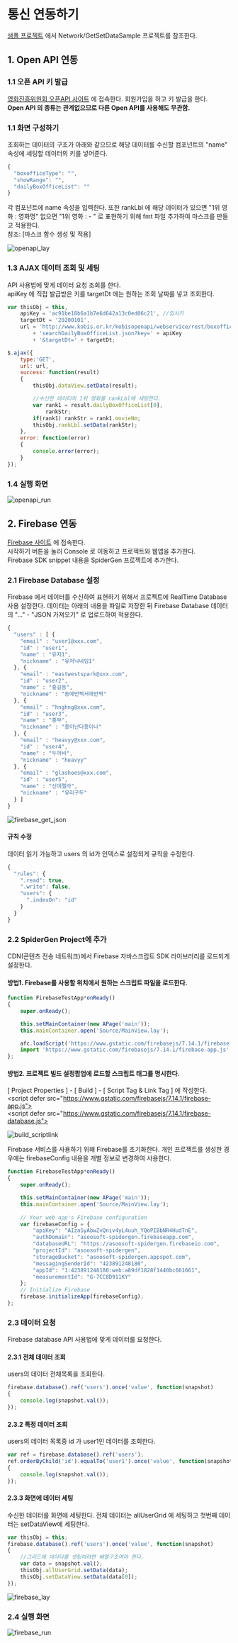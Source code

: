 <!-- Firebase 사용 샘플
ajax 통신
name 세팅하는 방법(코딩, UI)
fmt 파일 생성, mask 설정
AView.setData 호출, 특정데이터를 가공하여 컴포넌트에 setData
 -->

# 통신 연동하기

<a href="https://github.com/asoosoft/spidergen-samples" target="_blank">샘플 프로젝트</a> 에서 Network/GetSetDataSample 프로젝트를 참조한다.

## 1. Open API 연동

### 1.1 오픈 API 키 발급

<a href="http://www.kobis.or.kr/kobisopenapi/homepg/main/main.do" target="_blank">영화진흥위원회 오픈API 사이트</a> 에 접속한다. 회원가입을 하고 키 발급을 한다.
<br/>**Open API 의 종류는 관계없으므로 다른 Open API를 사용해도 무관함.**

### 1.1 화면 구성하기

조회하는 데이터의 구조가 아래와 같으므로 해당 데이터를 수신할 컴포넌트의 "name" 속성에 세팅할 데이터의 키를 넣어준다.
```js
{
  "boxofficeType": "",
  "showRange": "",
  "dailyBoxOfficeList": ""
}
 ```

각 컴포넌트에 name 속성을 입력한다. 또한 rankLbl 에 해당 데이터가 있으면 "1위 영화 : 영화명" 없으면 "1위 영화 : - " 로 표현하기 위해 fmt 파일 추가하여 마스크를 만들고 적용한다.
<br />참조: [마스크 함수 생성 및 적용]

![openapi_lay](./image/openapi_lay.png)



### 1.3 AJAX 데이터 조회 및 세팅

API 사용법에 맞게 데이터 요청 조회를 한다.
<br/>apiKey 에 직접 발급받은 키를 targetDt 에는 원하는 조회 날짜를 넣고 조회한다.

```js
var thisObj = this,
    apiKey = 'ac91be18b6a1b7e6d642a13c0ed06c21', //임시키
    targetDt = '20200101',
    url = 'http://www.kobis.or.kr/kobisopenapi/webservice/rest/boxoffice/'
        + 'searchDailyBoxOfficeList.json?key=' + apiKey
        + '&targetDt=' + targetDt;

$.ajax({
    type:'GET',
    url: url,
    success: function(result)
    {
        thisObj.dataView.setData(result);

        //수신한 데이터의 1위 영화를 rankLbl에 세팅한다.
        var rank1 = result.dailyBoxOfficeList[0],
            rankStr;
        if(rank1) rankStr = rank1.movieNm;
        thisObj.rankLbl.setData(rankStr);
    },
    error: function(error)
    {
        console.error(error);
    }
});

```

### 1.4 실행 화면

![openapi_run](./image/openapi_run.png)


## 2. Firebase 연동

<a href="https://firebase.google.com/" target="_blank">Firebase 사이트</a> 에 접속한다. <br/>시작하기 버튼을 눌러 Console 로 이동하고 프로젝트와 웹앱을 추가한다. <br/>
Firebase SDK snippet 내용을 SpiderGen 프로젝트에 추가한다.

### 2.1 Firebase Database 설정

Firebase 에서 데이터를 수신하여 표현하기 위해서 프로젝트에 RealTime Database 사용 설정한다. 데이터는 아래의 내용을 파일로 저장한 뒤 Firebase Database 데이터의 "..." - "JSON 가져오기" 로 업로드하여 적용한다.

```js
{
  "users" : [ {
    "email" : "user1@xxx.com",
    "id" : "user1",
    "name" : "유저1",
    "nickname" : "유저닉네임1"
  }, {
    "email" : "eastwestspark@xxx.com",
    "id" : "user2",
    "name" : "홍길동",
    "nickname" : "동에번쩍서에번쩍"
  }, {
    "email" : "hnghng@xxx.com",
    "id" : "user3",
    "name" : "흥부",
    "nickname" : "흥이난다흥이나"
  }, {
    "email" : "heavyy@xxx.com",
    "id" : "user4",
    "name" : "두꺼비",
    "nickname" : "heavyy"
  }, {
    "email" : "glashoes@xxx.com",
    "id" : "user5",
    "name" : "신데렐라",
    "nickname" : "유리구두"
  } ]
}
```

![firebase_get_json](./image/firebase_get_json.png)

#### 규칙 수정
데이터 읽기 가능하고 users 의 id가 인덱스로 설정되게 규칙을 수정한다.
```js
{
  "rules": {
    ".read": true,
    ".write": false,
    "users": {
      ".indexOn": "id"
    }
  }
}
```

### 2.2 SpiderGen Project에 추가

CDN(콘텐츠 전송 네트워크)에서 Firebase 자바스크립트 SDK 라이브러리를 로드되게 설정한다.

#### 방법1. Firebase를 사용할 위치에서 원하는 스크립트 파일을 로드한다.

```js
function FirebaseTestApp*onReady()
{
    super.onReady();

    this.setMainContainer(new APage('main'));
    this.mainContainer.open('Source/MainView.lay');

    afc.loadScript('https://www.gstatic.com/firebasejs/7.14.1/firebase-app.js');
    import 'https://www.gstatic.com/firebasejs/7.14.1/firebase-app.js'
};
```

#### 방법2. 프로젝트 빌드 설정팝업에 로드할 스크립트 태그를 명시한다.

[ Project Properties ] - [ Build ] - [ Script Tag & Link Tag ] 에 작성한다.<br/>
\<script defer src="https://www.gstatic.com/firebasejs/7.14.1/firebase-app.js"></script><br/>
\<script defer src="https://www.gstatic.com/firebasejs/7.14.1/firebase-database.js"></script>

![build_scriptlink](./image/build_scriptlink.png)

Firebase 서비스를 사용하기 위해 Firebase를 초기화한다.
개인 프로젝트를 생성한 경우에는 firebaseConfig 내용을 개별 정보로 변경하여 사용한다.

```js
function FirebaseTestApp*onReady()
{
	super.onReady();

	this.setMainContainer(new APage('main'));
	this.mainContainer.open('Source/MainView.lay');
    
	// Your web app's Firebase configuration
	var firebaseConfig = {
		"apiKey": "AIzaSyAbwZvQniv4yL4uuh_YQoPIBbNR4HudTnE",
		"authDomain": "asoosoft-spidergen.firebaseapp.com",
		"databaseURL": "https://asoosoft-spidergen.firebaseio.com",
		"projectId": "asoosoft-spidergen",
		"storageBucket": "asoosoft-spidergen.appspot.com",
		"messagingSenderId": "423891248180",
		"appId": "1:423891248180:web:a89df1828f1440bc661661",
		"measurementId": "G-7CC8D911KY"
	};
	// Initialize Firebase
	firebase.initializeApp(firebaseConfig);
};
```


### 2.3 데이터 요청

Firebase database API 사용법에 맞게 데이터를 요청한다.

#### 2.3.1 전체 데이터 조회

users의 데이터 전체목록을 조회한다.

```js
firebase.database().ref('users').once('value', function(snapshot)
{
    console.log(snapshot.val());
});
```

#### 2.3.2 특정 데이터 조회

users의 데이터 목록중 id 가 user1인 데이터를 조회한다.

```js
var ref = firebase.database().ref('users');
ref.orderByChild('id').equalTo('user1').once('value', function(snapshot)
{
	console.log(snapshot.val());
});
```

#### 2.3.3 화면에 데이터 세팅

수신한 데이터를 화면에 세팅한다. 전체 데이터는 allUserGrid 에 세팅하고 첫번째 데이터는 setDataView에 세팅한다.

```js
var thisObj = this;
firebase.database().ref('users').once('value', function(snapshot)
{
    //그리드에 데이터를 셋팅하려면 배열구조여야 한다.
    var data = snapshot.val();
    thisObj.allUserGrid.setData(data);
    thisObj.setDataView.setData(data[0]);
});
```

![firebase_lay](./image/firebase_lay.png)

### 2.4 실행 화면
![firebase_run](./image/firebase_run.png)

